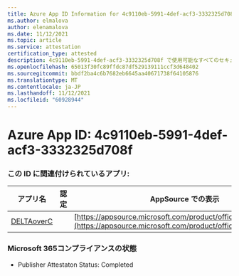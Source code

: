 ```yaml
---
title: Azure App ID Information for 4c9110eb-5991-4def-acf3-3332325d708f
ms.author: elmalova
author: elenamalova
ms.date: 11/12/2021
ms.topic: article
ms.service: attestation
certification_type: attested
description: 4c9110eb-5991-4def-acf3-3332325d708f で使用可能なすべてのセキュリティおよびコンプライアンス情報。
ms.openlocfilehash: 65013f30fc89ffdc87df529139111ccf3d648402
ms.sourcegitcommit: bbdf2ba4c6b7682eb6645aa40671738f64105876
ms.translationtype: MT
ms.contentlocale: ja-JP
ms.lasthandoff: 11/12/2021
ms.locfileid: "60928944"
---
```

# <a name="azure-app-id-4c9110eb-5991-4def-acf3-3332325d708f"></a>Azure App ID: 4c9110eb-5991-4def-acf3-3332325d708f


### <a name="apps-associated-with-this-id"></a>この ID に関連付けられているアプリ:
| **アプリ名** | **認定** | **AppSource での表示** |
|--------------|---------------|-----------------------|
| [DELTAoverC](https://docs.microsoft.com/microsoft-365-app-certification/forward/WA200003286) |  | [https://appsource.microsoft.com/product/office/WA200003286](https://appsource.microsoft.com/product/office/WA200003286) |

### <a name="microsoft-365-app-compliance-status"></a>Microsoft 365コンプライアンスの状態
- Publisher Attestaton Status: Completed
